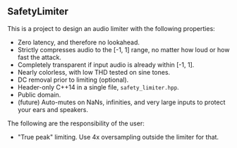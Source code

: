 ## SafetyLimiter

This is a project to design an audio limiter with the following properties:

- Zero latency, and therefore no lookahead.
- Strictly compresses audio to the [-1, 1] range, no matter how loud or how fast the attack.
- Completely transparent if input audio is already within [-1, 1].
- Nearly colorless, with low THD tested on sine tones.
- DC removal prior to limiting (optional).
- Header-only C++14 in a single file, `safety_limiter.hpp`.
- Public domain.
- (future) Auto-mutes on NaNs, infinities, and very large inputs to protect your ears and speakers.

The following are the responsibility of the user:

- "True peak" limiting. Use 4x oversampling outside the limiter for that.
